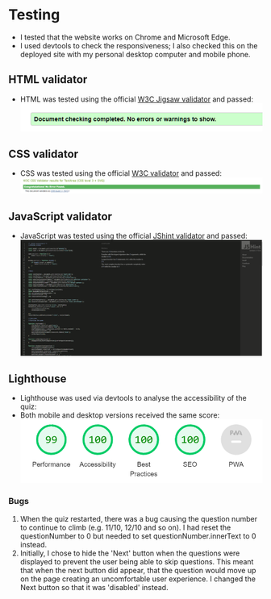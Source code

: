 # Testing

- I tested that the website works on Chrome and Microsoft Edge.
- I used devtools to check the responsiveness; I also checked this on the deployed site with my personal desktop computer and mobile phone.

## HTML validator

- HTML was tested using the official [W3C Jigsaw validator](https://validator.w3.org/) and passed:
![HTML validator screenshot](assets/images/html-validator.png)

## CSS validator
- CSS was tested using the official [W3C validator](https://jigsaw.w3.org/css-validator/) and passed:
![CSS validator screenshot](assets/images/css-validator.png)

## JavaScript validator
- JavaScript was tested using the official [JShint validator](https://jshint.com/) and passed:
![JavaScript validator screenshot](assets/images/jshint.png)

## Lighthouse
- Lighthouse was used via devtools to analyse the accessibility of the quiz:
- Both mobile and desktop versions received the same score:
![Lighthouse Mobile screenshot](assets/images/lighthouse-mobile.png) 


### Bugs
1. When the quiz restarted, there was a bug causing the question number to continue to climb (e.g. 11/10, 12/10 and so on). I had reset the questionNumber to 0 but needed to set questionNumber.innerText to 0 instead. 
2. Initially, I chose to hide the 'Next' button when the questions were displayed to prevent the user being able to skip questions. This meant that when the next button did appear, that the question would move up on the page creating an uncomfortable user experience. I changed the Next button so that it was 'disabled' instead. 